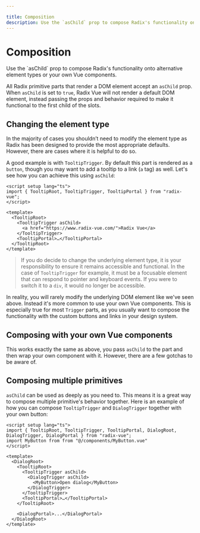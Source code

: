 ```yaml
---

title: Composition
description: Use the `asChild` prop to compose Radix's functionality onto alternative element types or your own Vue components.
---
```




# Composition

<Description>
Use the `asChild` prop to compose Radix's functionality onto alternative
element types or your own Vue components.
</Description>

All Radix primitive parts that render a DOM element accept an `asChild` prop. When `asChild` is set to `true`, Radix Vue will not render a default DOM element, instead passing the props and behavior required to make it functional to the first child of the slots.

## Changing the element type

In the majority of cases you shouldn’t need to modify the element type as Radix has been designed to provide the most appropriate defaults. However, there are cases where it is helpful to do so.

A good example is with `TooltipTrigger`. By default this part is rendered as a `button`, though you may want to add a tooltip to a link (`a` tag) as well. Let's see how you can achieve this using `asChild`:

```vue{7}
<script setup lang="ts">
import { TooltipRoot, TooltipTrigger, TooltipPortal } from "radix-vue";
</script>

<template>
  <TooltipRoot>
    <TooltipTrigger asChild>
      <a href="https://www.radix-vue.com/">Radix Vue</a>
    </TooltipTrigger>
    <TooltipPortal>…</TooltipPortal>
  </TooltipRoot>
</template>
```

> If you do decide to change the underlying element type, it is your responsibility to ensure it remains accessible and functional. In the case of `TooltipTrigger` for example, it must be a focusable element that can respond to pointer and keyboard events. If you were to switch it to a `div`, it would no longer be accessible.

In reality, you will rarely modify the underlying DOM element like we've seen above. Instead it's more common to use your own Vue components. This is especially true for most `Trigger` parts, as you usually want to compose the functionality with the custom buttons and links in your design system.

## Composing with your own Vue components

This works exactly the same as above, you pass `asChild` to the part and then wrap your own component with it.
However, there are a few gotchas to be aware of.

## Composing multiple primitives

`asChild` can be used as deeply as you need to. This means it is a great way to compose multiple primitive's behavior together.
Here is an example of how you can compose `TooltipTrigger` and `DialogTrigger` together with your own button:

```vue{9,10}
<script setup lang="ts">
import { TooltipRoot, TooltipTrigger, TooltipPortal, DialogRoot, DialogTrigger, DialogPortal } from "radix-vue";
import MyButton from from "@/components/MyButton.vue"
</script>

<template>
  <DialogRoot>
    <TooltipRoot>
      <TooltipTrigger asChild>
        <DialogTrigger asChild>
          <MyButton>Open dialog</MyButton>
        </DialogTrigger>
      </TooltipTrigger>
      <TooltipPortal>…</TooltipPortal>
    </TooltipRoot>

    <DialogPortal>...</DialogPortal>
  </DialogRoot>
</template>
```
